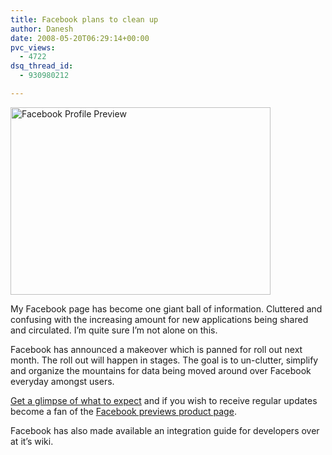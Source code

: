```yaml
---
title: Facebook plans to clean up
author: Danesh
date: 2008-05-20T06:29:14+00:00
pvc_views:
  - 4722
dsq_thread_id:
  - 930980212

---
```

[<img loading="lazy" class="alignnone size-medium wp-image-575" title="Facebook Profile Preview" src="/wp-content/uploads/2008/05/_44668913_facebooknew1_416x3001.jpg" alt="Facebook Profile Preview" width="416" height="300" />][1]

My Facebook page has become one giant ball of information. Cluttered and confusing with the increasing amount for new applications being shared and circulated. I&#8217;m quite sure I&#8217;m not alone on this.

Facebook has announced a makeover which is panned for roll out next month. The roll out will happen in stages. The goal is to un-clutter, simplify and organize the mountains for data being moved around over Facebook everyday amongst users.

[Get a glimpse of what to expect][2] and if you wish to receive regular updates become a fan of the [Facebook previews product page][3].

Facebook has also made available an integration guide for developers over at it&#8217;s wiki.

 [1]: /wp-content/uploads/2008/05/_44668913_facebooknew1_416x3001.jpg
 [2]: http://developers.facebook.com/news.php?blog=1&story=107
 [3]: http://www.facebook.com/FacebookPreviews